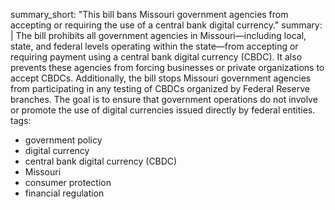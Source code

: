 summary_short: "This bill bans Missouri government agencies from accepting or requiring the use of a central bank digital currency."
summary: |
  The bill prohibits all government agencies in Missouri—including local, state, and federal levels operating within the state—from accepting or requiring payment using a central bank digital currency (CBDC). It also prevents these agencies from forcing businesses or private organizations to accept CBDCs. Additionally, the bill stops Missouri government agencies from participating in any testing of CBDCs organized by Federal Reserve branches. The goal is to ensure that government operations do not involve or promote the use of digital currencies issued directly by federal entities.
tags:
  - government policy
  - digital currency
  - central bank digital currency (CBDC)
  - Missouri
  - consumer protection
  - financial regulation
